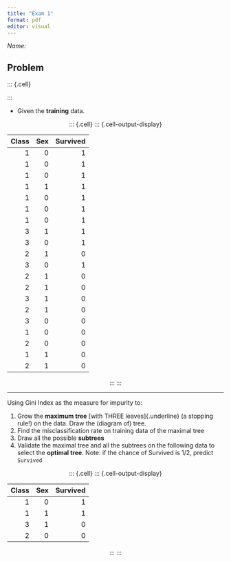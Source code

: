 ```yaml
---
title: "Exam 1"
format: pdf
editor: visual
---
```





*Name:*

## Problem


::: {.cell}

:::


-   Given the **training** data.

<center>


::: {.cell}
::: {.cell-output-display}


| Class| Sex| Survived|
|-----:|---:|--------:|
|     1|   0|        1|
|     1|   0|        1|
|     1|   0|        1|
|     1|   1|        1|
|     1|   0|        1|
|     1|   0|        1|
|     1|   0|        1|
|     3|   1|        1|
|     3|   0|        1|
|     2|   1|        0|
|     3|   0|        1|
|     2|   1|        0|
|     2|   1|        0|
|     3|   1|        0|
|     2|   1|        0|
|     3|   0|        0|
|     1|   0|        0|
|     2|   0|        0|
|     1|   1|        0|
|     2|   1|        0|


:::
:::


</center>

------------------------------------------------------------------------

Using Gini Index as the measure for impurity to:

1.  Grow the **maximum tree** [with THREE leaves]{.underline} (a stopping rule!) on the data. Draw the (diagram of) tree.
2.  Find the misclassification rate on training data of the maximal tree
3.  Draw all the possible **subtrees**
4.  Validate the maximal tree and all the subtrees on the following data to select the **optimal tree**. Note: if the chance of Survived is 1/2, predict `Survived`

<center>


::: {.cell}
::: {.cell-output-display}


| Class| Sex| Survived|
|-----:|---:|--------:|
|     1|   0|        1|
|     1|   1|        1|
|     3|   1|        0|
|     2|   0|        0|


:::
:::


</center>

